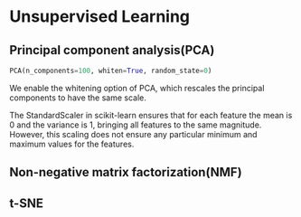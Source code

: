 # Unsupervised Learning

## Principal component analysis(PCA)

```py
PCA(n_components=100, whiten=True, random_state=0)
```

We enable the whitening option of PCA, which rescales the principal components to have the same scale.

The StandardScaler in scikit-learn ensures that for each feature the mean is 0 and the variance is 1, bringing all features to the same magnitude. However, this scaling does not ensure any particular minimum and maximum values for the features.

## Non-negative matrix factorization(NMF)

## t-SNE
